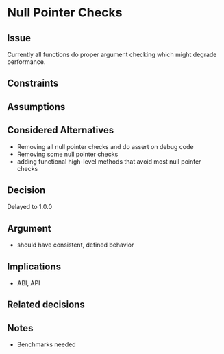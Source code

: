 # Null Pointer Checks

## Issue

Currently all functions do proper argument checking which might degrade
performance.

## Constraints

## Assumptions

## Considered Alternatives

- Removing all null pointer checks and do assert on debug code
- Removing some null pointer checks
- adding functional high-level methods that avoid most null pointer checks

## Decision

Delayed to 1.0.0

## Argument

- should have consistent, defined behavior

## Implications

- ABI, API

## Related decisions

## Notes

- Benchmarks needed
